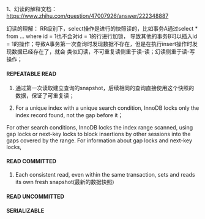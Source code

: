 1、幻读的解释文档：
https://www.zhihu.com/question/47007926/answer/222348887

幻读的理解：
RR级别下，select操作是进行的快照读的，比如事务A通过select * from ... where id = 1也不会对id = 1的行进行加锁，
导致其他的事务B可以插入id = 1的操作；导致A事务第一次查询时发现数据不存在，但是在执行insert操作时发现数据已经存在了，就会
类似幻读，不可重复读侧重于读-读；幻读侧重于读-写操作；


#### REPEATABLE READ
1. 通过第一次读取建立查询的snapshot，后续相同的查询直接使用这个快照的数据，保证了可重复读；

2. For a unique index with a unique search condition, InnoDB locks only the index record found, not the gap before it；

For other search conditions, InnoDB locks the index range scanned, using gap locks or next-key locks to block insertions by other sessions into the gaps covered by the range. For information about gap locks and next-key locks,


#### READ COMMITTED

1. Each consistent read, even within the same transaction, sets and reads its own fresh snapshot(最新的数据快照)

#### READ UNCOMMITTED

#### SERIALIZABLE
